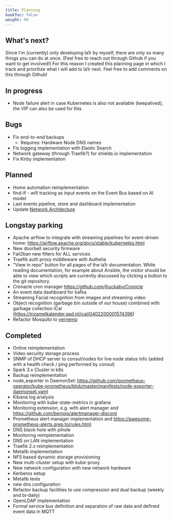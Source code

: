 ```yaml
---
title: Planning
bookToc: false
weight: 99
---
```


## What's next?
Since I'm (currently) only developing la1r by myself, there are only so many things you can do at once. 
(Feel free to reach out through Github if you want to get involved!)
For this reason I created this planning page in which I track and prioritize what I will add to la1r next.
Feel free to add comments on this through Github!

## In progress
* Node failure alert in case Kubernetes is also not available (keepalived), the VIP can also be used for this

## Bugs
* Fix end-to-end backups
    * Requires: Hardware Node DNS names
* Fix logging implementation with Elastic Search
* Network gateway (through Traefik?) for shields.io implementation
* Fix Kirby implementation


## Planned
* Home automation reimplementation
* find-lf - wifi tracking as input events on the Event Bus based on AI model
* Last events pipeline, store and dashboard implementation
* Update [Network Architecture](https://la1r.com/docs/technical-architecture/infrastructure-architecture/network-architecture/)

## Longstay parking
* Apache airflow to integrate with streaming pipelines for event-driven home: https://airflow.apache.org/docs/stable/kubernetes.html
* New doorbell security firmware
* Fail2ban new filters for ALL services
* Traefik auth proxy middleware with Authelia
* "View in repo" button for all pages of the la1r documentation. While reading documentation, for example about Ansible, the visitor should be able to view which scripts are currently discussed by clicking a button to the git repository.
* Cronacle cron manager https://github.com/jhuckaby/Cronicle
* An event data dashboard for kafka
* Streaming Facial recognition from images and streaming video
* Object recognition (garbage bin outside of our house) combined with garbage collection iCal (https://inzamelkalender.gad.nl/ical/0402200001574396)
* Refactor Mosquito to [vernemq](https://vernemq.com/) 

## Completed
* Online reimplementation
* Video security storage process   
* SNMP of DHCP server to consul/nodes for live node status info (added with a health check / ping performed by consul)
* Spark 3.x Cluster in k8s
* Backup reimplementation
* node_exporter in DaemonSet: https://github.com/prometheus-operator/kube-prometheus/blob/master/manifests/node-exporter-daemonset.yaml
* Kibana log analysis
* Monitoring with kube-state-metrics in grafana
* Monitoring extension, e.g. with alert manager and https://github.com/benjojo/alertmanager-discord
* Prometheus alert manager implementation and https://awesome-prometheus-alerts.grep.to/rules.html
* DNS black-hole with pihole 
* Monitoring reimplementation
* DNS on LAN implementation
* Traefik 2.x reimplementation
* Metallb implementation
* NFS based dynamic storage provisioning
* New multi-cluster setup with kube-proxy
* New network configuration with new network hardware
* Kerberos setup
* Metallb tests
* new dns configuration
* Refactor backup facilities to use compression and dual backup (weekly and bi-daily)
* OpenLDAP implementation
* Formal service bus definition and separation of raw data and defined event data in MQTT